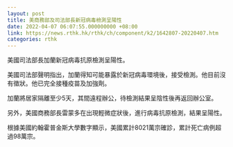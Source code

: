 ```yaml
---
layout: post
title: 美商務部及司法部長新冠病毒檢測呈陽性
date: 2022-04-07 06:07:55.000000000 +08:00
link: https://news.rthk.hk/rthk/ch/component/k2/1642807-20220407.htm
categories: rthk
---
```


美國司法部長加蘭新冠病毒抗原檢測呈陽性。

美國司法部聲明指出，加蘭得知可能暴露於新冠病毒環境後，接受檢測。他目前沒有徵狀。他已完全接種疫苗及加強劑。

加蘭將居家隔離至少5天，其間遠程辦公，待檢測結果呈陰性後再返回辦公室。

另外，美國商務部長雷蒙多在出現輕微症狀後，進行病毒抗原檢測，結果呈陽性。

根據美國約翰霍普金斯大學數字顯示，美國累計8021萬宗確診，累計死亡病例超過98萬宗。
